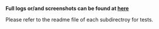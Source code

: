 

**Full logs or/and screenshots can be found at [here](https://drive.google.com/drive/folders/1oarW06GprDLGJKiuFhVBG6P-IgQZ-8b3?usp=drive_link)**

Please refer to the readme file of each subdirectroy for tests.